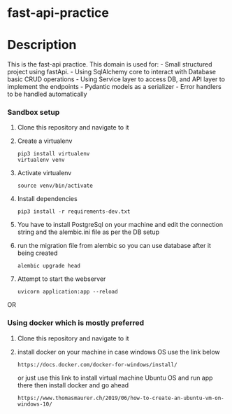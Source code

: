 # fast-api-practice

# Description
This is the fast-api practice. This domain is used for:
    - Small structured project using fastApi.
    - Using SqlAlchemy core to interact with Database basic CRUD operations
    - Using Service layer to access DB, and API layer to implement the endpoints
    - Pydantic models as a serializer
    - Error handlers to be handled automatically

### Sandbox setup
1. Clone this repository and navigate to it
2. Create a virtualenv 
    ```
    pip3 install virtualenv
    virtualenv venv
    ```
3. Activate virtualenv
    ```
    source venv/bin/activate
    ```
4. Install dependencies
    ```
    pip3 install -r requirements-dev.txt
    ```
5. You have to install PostgreSql on your machine and edit the connection string and the alembic.ini file as per the DB setup

6. run the migration file from alembic so you can use database after it being created
    ```
    alembic upgrade head
    ```

7. Attempt to start the webserver
   ```
   uvicorn application:app --reload
   ```
OR
### Using docker which is mostly preferred
1. Clone this repository and navigate to it

2. install docker on your machine in case windows OS use the link below
    ```
    https://docs.docker.com/docker-for-windows/install/
    ```
    or just use this link to install virtual machine Ubuntu OS and run app there then install docker and go ahead
    ```
    https://www.thomasmaurer.ch/2019/06/how-to-create-an-ubuntu-vm-on-windows-10/
    ```
